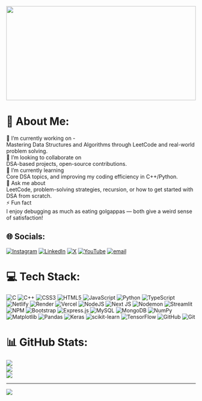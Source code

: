 <p align="center">
  <img src="https://github.com/user-attachments/assets/41f1c976-7160-41c3-802d-c42c6409c7de" width="100%" height="250" />
</p>




# 💫 About Me:
🔭 I’m currently working on -<br>Mastering Data Structures and Algorithms through LeetCode and real-world problem solving.<br>👯 I’m looking to collaborate on<br>DSA-based projects, open-source contributions.<br>🌱 I’m currently learning<br>Core DSA topics, and improving my coding efficiency in C++/Python.<br>💬 Ask me about<br>LeetCode, problem-solving strategies, recursion, or how to get started with DSA from scratch.<br>⚡ Fun fact<br>I enjoy debugging as much as eating golgappas — both give a weird sense of satisfaction!     

## 🌐 Socials:
[![Instagram](https://img.shields.io/badge/Instagram-%23E4405F.svg?logo=Instagram&logoColor=white)](https://instagram.com/anup_thakur93) [![LinkedIn](https://img.shields.io/badge/LinkedIn-%230077B5.svg?logo=linkedin&logoColor=white)](https://linkedin.com/in/anup-thakur-5b75a01b1) [![X](https://img.shields.io/badge/X-black.svg?logo=X&logoColor=white)](https://x.com/AnupTha00841898) [![YouTube](https://img.shields.io/badge/YouTube-%23FF0000.svg?logo=YouTube&logoColor=white)](https://youtube.com/@anupthakur489) [![email](https://img.shields.io/badge/Email-D14836?logo=gmail&logoColor=white)](mailto:tanup229@gmail.com) 

# 💻 Tech Stack:
![C](https://img.shields.io/badge/c-%2300599C.svg?style=for-the-badge&logo=c&logoColor=white) ![C++](https://img.shields.io/badge/c++-%2300599C.svg?style=for-the-badge&logo=c%2B%2B&logoColor=white) ![CSS3](https://img.shields.io/badge/css3-%231572B6.svg?style=for-the-badge&logo=css3&logoColor=white) ![HTML5](https://img.shields.io/badge/html5-%23E34F26.svg?style=for-the-badge&logo=html5&logoColor=white) ![JavaScript](https://img.shields.io/badge/javascript-%23323330.svg?style=for-the-badge&logo=javascript&logoColor=%23F7DF1E) ![Python](https://img.shields.io/badge/python-3670A0?style=for-the-badge&logo=python&logoColor=ffdd54) ![TypeScript](https://img.shields.io/badge/typescript-%23007ACC.svg?style=for-the-badge&logo=typescript&logoColor=white) ![Netlify](https://img.shields.io/badge/netlify-%23000000.svg?style=for-the-badge&logo=netlify&logoColor=#00C7B7) ![Render](https://img.shields.io/badge/Render-%46E3B7.svg?style=for-the-badge&logo=render&logoColor=white) ![Vercel](https://img.shields.io/badge/vercel-%23000000.svg?style=for-the-badge&logo=vercel&logoColor=white) ![NodeJS](https://img.shields.io/badge/node.js-6DA55F?style=for-the-badge&logo=node.js&logoColor=white) ![Next JS](https://img.shields.io/badge/Next-black?style=for-the-badge&logo=next.js&logoColor=white) ![Nodemon](https://img.shields.io/badge/NODEMON-%23323330.svg?style=for-the-badge&logo=nodemon&logoColor=%BBDEAD) ![Streamlit](https://img.shields.io/badge/Streamlit-%23FE4B4B.svg?style=for-the-badge&logo=streamlit&logoColor=white) ![NPM](https://img.shields.io/badge/NPM-%23CB3837.svg?style=for-the-badge&logo=npm&logoColor=white) ![Bootstrap](https://img.shields.io/badge/bootstrap-%238511FA.svg?style=for-the-badge&logo=bootstrap&logoColor=white) ![Express.js](https://img.shields.io/badge/express.js-%23404d59.svg?style=for-the-badge&logo=express&logoColor=%2361DAFB) ![MySQL](https://img.shields.io/badge/mysql-4479A1.svg?style=for-the-badge&logo=mysql&logoColor=white) ![MongoDB](https://img.shields.io/badge/MongoDB-%234ea94b.svg?style=for-the-badge&logo=mongodb&logoColor=white) ![NumPy](https://img.shields.io/badge/numpy-%23013243.svg?style=for-the-badge&logo=numpy&logoColor=white) ![Matplotlib](https://img.shields.io/badge/Matplotlib-%23ffffff.svg?style=for-the-badge&logo=Matplotlib&logoColor=black) ![Pandas](https://img.shields.io/badge/pandas-%23150458.svg?style=for-the-badge&logo=pandas&logoColor=white) ![Keras](https://img.shields.io/badge/Keras-%23D00000.svg?style=for-the-badge&logo=Keras&logoColor=white) ![scikit-learn](https://img.shields.io/badge/scikit--learn-%23F7931E.svg?style=for-the-badge&logo=scikit-learn&logoColor=white) ![TensorFlow](https://img.shields.io/badge/TensorFlow-%23FF6F00.svg?style=for-the-badge&logo=TensorFlow&logoColor=white) ![GitHub](https://img.shields.io/badge/github-%23121011.svg?style=for-the-badge&logo=github&logoColor=white) ![Git](https://img.shields.io/badge/git-%23F05033.svg?style=for-the-badge&logo=git&logoColor=white)
# 📊 GitHub Stats:
![](https://github-readme-stats.vercel.app/api?username=Anupthakurr&theme=dark&hide_border=false&include_all_commits=false&count_private=false)<br/>
![](https://nirzak-streak-stats.vercel.app/?user=Anupthakurr&theme=dark&hide_border=false)<br/>
![](https://github-readme-stats.vercel.app/api/top-langs/?username=Anupthakurr&theme=dark&hide_border=false&include_all_commits=false&count_private=false&layout=compact)

---
[![](https://visitcount.itsvg.in/api?id=Anupthakurr&icon=0&color=0)](https://visitcount.itsvg.in)

<!-- Proudly created with GPRM ( https://gprm.itsvg.in ) -->
